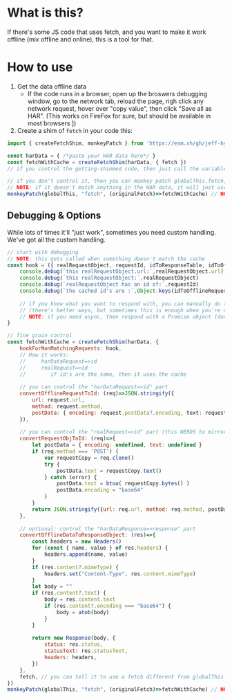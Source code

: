 # What is this?

If there's some JS code that uses fetch, and you want to make it work offline (mix offline and online), this is a tool for that.

# How to use

1. Get the data offline data  
    - If the code runs in a browser, open up the broswers debugging window, go to the network tab, reload the page, righ click any network request, hover over "copy value", then click "Save all as HAR". (This works on FireFox for sure, but should be available in most browsers ])
2. Create a shim of `fetch` in your code this:

```js
import { createFetchShim, monkeyPatch } from 'https://esm.sh/gh/jeff-hykin/offline_fetch_shim@0.0.1.0/main.js'

const harData = { /*paste your HAR data here*/ }
const fetchWithCache = createFetchShim(harData, { fetch })
// if you control the getting-shimmed code, then just call the variable "fetch" at the top of the file

// if you don't control it, then you can monkey patch globalThis.fetch, and then import it
// NOTE: if it doesn't match anything in the HAR data, it will just use the ONLINE/original fetch
monkeyPatch(globalThis, "fetch", (originalFetch)=>fetchWithCache) // NOTE: no ()'s on fetchReplacement
```


## Debugging & Options

While lots of times it'll "just work", sometimes you need custom handling. We've got all the custom handling.

```js
// start with debugging
// NOTE: this gets called when something doesn't match the cache
const hook = ({ realRequestObject, requestId, idToResponseTable, idToOfflineRequestTable }) => {
    console.debug(`this realRequestObject.url:`,realRequestObject.url)
    console.debug(`this realRequestObject:`,realRequestObject)
    console.debug(`realRequestObject has an id of:`,requestId)
    console.debug(`the cached id's are :`,Object.keys(idToOfflineRequestTable))
    
    // if you know what you want to respond with, you can manually do that here by returning a response object
    // (there's better ways, but sometimes this is enough when you're only patching 1 thing)
    // NOTE: if you need async, then respond with a Promise object (don't make the hook async, otherwise it'll always respond)
}

// fine grain control
const fetchWithCache = createFetchShim(harData, {
    hookForNonMatchingRequests: hook,
    // How it works:
    //     harDataRequest=>id
    //     realRequest=>id
    //        if id's are the same, then it uses the cache
    
    // you can control the "harDataRequest=>id" part
    convertOfflineRequestToId: (req)=>JSON.stringify({
        url: request.url,
        method: request.method,
        postData: { encoding: request.postData?.encoding, text: request.postData?.text, },
    }),
    
    // you can control the "realRequest=>id" part (this NEEDS to mirror whatever you're doing in the convertOfflineRequestToId)
    convertRequestObjToId: (req)=>{
        let postData = { encoding: undefined, text: undefined }
        if (req.method === 'POST') {
            var requestCopy = req.clone()
            try {
                postData.text = requestCopy.text()
            } catch (error) {
                postData.text = btoa( requestCopy.bytes() )
                postData.encoding = "base64"
            }
        }
        return JSON.stringify({url: req.url, method: req.method, postData})
    },
    
    // optional: control the "harDataResponse=>response" part
    convertOfflineDataToResponseObject: (res)=>{
        const headers = new Headers()
        for (const { name, value } of res.headers) {
            headers.append(name, value)
        }
        if (res.content?.mimeType) {
            headers.set("Content-Type", res.content.mimeType)
        }
        let body = ""
        if (res.content?.text) {
            body = res.content.text
            if (res.content?.encoding === "base64") {
                body = atob(body)
            }
        }
        
        return new Response(body, {
            status: res.status,
            statusText: res.statusText,
            headers: headers,
        })
    },
    fetch, // you can tell it to use a fetch different from globalThis.fetch... if you want... for some reason
})
monkeyPatch(globalThis, "fetch", (originalFetch)=>fetchWithCache) // NOTE: no ()'s on fetchReplacement
```